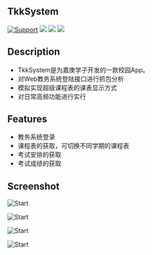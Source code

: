 ## TkkSystem

[![Support](https://img.shields.io/badge/support-iOS%208.0%2B%20-blue.svg?style=flat)](https://www.apple.com/nl/ios/)
![](https://img.shields.io/badge/lanuage-Objective--C-brightgreen.svg)
![](https://img.shields.io/badge/pod-1.4.0-red.svg)
![](https://img.shields.io/badge/license-MIT-green.svg)

## Description

- TkkSystem是为嘉庚学子开发的一款校园App。
- 对Web教务系统登陆接口进行抓包分析
- 模拟实现超级课程表的课表显示方式
- 对日常高频功能进行实行

## Features

- 教务系统登录
- 课程表的获取，可切换不同学期的课程表
- 考试安排的获取
- 考试成绩的获取

## Screenshot

![Start](https://raw.githubusercontent.com/01-Liny/TkkSystem/master/image/1-2.jpg?imageView2/2/w/252/h/450/interlace/0/q/41)

![Start](https://raw.githubusercontent.com/01-Liny/TkkSystem/master/image/2.jpg?imageView2/2/w/252/h/450/interlace/0/q/41)

![Start](https://raw.githubusercontent.com/01-Liny/TkkSystem/master/image/3-2.jpg?imageView2/2/w/252/h/450/interlace/0/q/41)

![Start](https://raw.githubusercontent.com/01-Liny/TkkSystem/master/image/4-2.jpg?imageView2/2/w/252/h/450/interlace/0/q/41)
